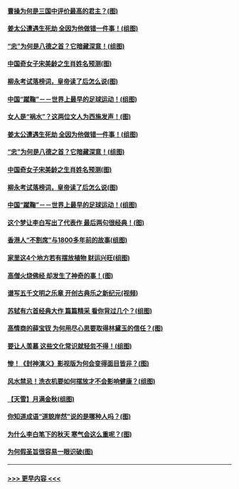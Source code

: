 #### [曹操为何是三国中评价最高的君主？(图)](../pages/p7/905786.md?t=09190133) 
#### [姜太公遭遇生死劫 全因为他做错一件事！(组图)](../pages/p7/895226.md?t=09190133) 
#### [“忠”为何是八德之首？它暗藏深意！(组图)](../pages/p7/907106.md?t=09190133) 
#### [中国奇女子宋美龄之生肖姓名预测(图)](../pages/p7/906542.md?t=09190133) 
#### [柳永考试落榜词，皇帝读了后怎么说(图)](../pages/p7/906476.md?t=09190133) 
#### [中国“蹴鞠”－－世界上最早的足球运动！(组图)](../pages/p7/907235.md?t=09190133) 
#### [女人是“祸水”？这两位文人为西施发声！(图)](../pages/p7/907724.md?t=09190133) 
#### [姜太公遭遇生死劫 全因为他做错一件事！(组图)](../pages/p7/895226.md?t=09190133) 
#### [“忠”为何是八德之首？它暗藏深意！(组图)](../pages/p7/907106.md?t=09190133) 
#### [中国奇女子宋美龄之生肖姓名预测(图)](../pages/p7/906542.md?t=09190133) 
#### [柳永考试落榜词，皇帝读了后怎么说(图)](../pages/p7/906476.md?t=09190133) 
#### [中国“蹴鞠”－－世界上最早的足球运动！(组图)](../pages/p7/907235.md?t=09190133) 
#### [这个梦让李白写出了代表作 最后两句很经典！(图)](../pages/p7/907231.md?t=09190133) 
#### [香港人“不割席”与1800多年前的故事(组图)](../pages/p7/907324.md?t=09190133) 
#### [家里这4个地方若有摆放植物 财运兴旺(组图)](../pages/p7/887505.md?t=09190133) 
#### [高僧火烧佛经 却发生了神奇的事！(图)](../pages/p7/904058.md?t=09190133) 
#### [谱写五千文明之乐章 开创古典乐之新纪元(视频)](../pages/p7/904231.md?t=09190133) 
#### [苏轼有六首经典大作 篇篇精采 看你背过几个？(组图)](../pages/p7/904734.md?t=09190133) 
#### [高情商的薛宝钗 为何用尽心思要取得林黛玉的信任？(图)](../pages/p7/884033.md?t=09190133) 
#### [要让人羡慕 这些文化常识就轻忽不得！(组图)](../pages/p7/898803.md?t=09190133) 
#### [惨！《封神演义》影视版为何会变得面目皆非？(图)](../pages/p7/906532.md?t=09190133) 
#### [风水禁忌！洗衣机要如何摆放才不会影响健康？(组图)](../pages/p7/905903.md?t=09190133) 
#### [【天雪】月满金秋(组图)](../pages/p7/907385.md?t=09190133) 
#### [你知道成语“道貌岸然”说的是哪种人吗？(图)](../pages/p7/907226.md?t=09190133) 
#### [为什么李白笔下的秋天 寒气会这么重呢？(图)](../pages/p7/905581.md?t=09190133) 
#### [为何假圣旨很容易一眼识破(图)](../pages/p7/906472.md?t=09190133) 

----
#### [ >>> 更早内容 <<< ](../indexes/p7-earlier.md)
